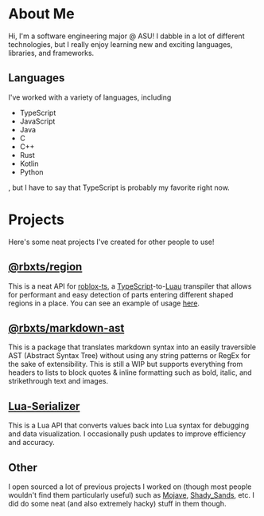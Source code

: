 # About Me
Hi, I'm a software engineering major @ ASU!
I dabble in a lot of different technologies, but I really enjoy learning new and exciting languages, libraries, and frameworks.
## Languages
I've worked with a variety of languages, including
- TypeScript
- JavaScript
- Java
- C
- C++
- Rust
- Kotlin
- Python

, but I have to say that TypeScript is probably my favorite right now.
# Projects
Here's some neat projects I've created for other people to use!
## [@rbxts/region](https://github.com/jheinem1/region)
This is a neat API for [roblox-ts](https://github.com/roblox-ts/roblox-ts), a [TypeScript](https://github.com/microsoft/TypeScript)-to-[Luau](https://github.com/Roblox/luau) transpiler that allows for performant and easy detection of parts entering different shaped regions in a place.
You can see an example of usage [here](https://roblox-ts.com/playground/#code/JYWwDg9gTgLgBAbzgBQDYEMCeBTKBnOAXzgDMoIQ4AiAASgCMAPGPAej1wDdgBjbPKgG4AUKEixEcAELoOydLABK2AObAIAOwA0cZWs0A5Vehjrtu1WYCqGs0VLlKtBszZRLmocOE9NeeCCYAMoAjgCuCtjyEgC8cBrYAO5wAJIa-ugafAAUVNEwVACUIoGhEe75AHRBwABe2HBxCckAatg8MNAAzNkAjF06AKw6AEzFwqXhkVXIEHjAppqN8UlwbR3d2QAMOjtwW+OT5VEKMNUAFuhgDXEAohphIJX5ACqY15VSqBA8ANYiPj8AUwAGFMKhgBoACa4fLLZqpdIwTI5PKnIolUHgyEwqBVGr1eGrdadKA9fo6Xp7MaYsEQ6Gw07POYLOxNYntUk9PY88aApFwUpgc64E6xFbJNIZLLYXL5DETYLC0X4uo3CVrTmbClwYZwGmKoLKipM2bzRYaImtLVk7a7XaHJUik2wC5XdX3R7PU5vD4yVCoWnYhl4plBS7XZaep6vd7YSp0nG4AG+AV4KbuPRs6SyMUwLOaSpkCj5bJHaancap-xwHjB3EFy1xGRyU6NouOUuBRMh-JVoFwPDG7CN5YtvPt4sgLtOlWVlMDsK2Jbs5KNmxmbIAbXTx0bOjr9IbHg0AF1+wKEioTNmEY2jNeLdkl2YdEPnSOT3zq-BNAAZbASHzE9lmyMAMBwKAAC4UAg3BCkaAA+RBhDgNC4DAKBIRgbIAAMABIEHArBcEqAx0BAbBiFQQD4BgEU4HcfQNAAQlw8Z0NrAdyAgGA4TiYjIITS4oHQDpcAAfmeLCQAUTB8hETjgBIOBsh4vjKxWR8zEqbANBgUUoUbNSIF4vtKnovTsmyBCYmQzR7gM9wjJPMC4KgQpxkIEQfzgBz9MM0c4jckjoNg0LbOQhBUPQzDsLwwjBNI8jKOIPSnOwKE4EsxiTzYjj0N89T+Iw9zhIUMSnKk5AZLkhSYrQ5TVOKzSrxvQsaKA4yWtgQoLJFDRrMivyNAArrXKSjyvIBNBQrwZ53IAQShGEoQTTQEg6azJsihrStC8rRPEqBltW9aNE2nDsh4ETKvgpC9s4m6KuO6TQDq05Hs49CJK09qNF0gLnOM56jqct7ZKgeTK36qybKQkbHMCib3M8r7vrgGClxhEhIUyrQ9sKAnxiAA).
## [@rbxts/markdown-ast](https://github.com/jheinem1/markdown-ast)
This is a package that translates markdown syntax into an easily traversible AST (Abstract Syntax Tree) without using any string patterns or RegEx for the sake of extensibility. This is still a WIP but supports everything from headers to lists to block quotes & inline formatting such as bold, italic, and strikethrough text and images.
## [Lua-Serializer](https://github.com/jheinem1/Lua-Serializer)
This is a Lua API that converts values back into Lua syntax for debugging and data visualization. I occasionally push updates to improve efficiency and accuracy.
## Other
I open sourced a lot of previous projects I worked on (though most people wouldn't find them particularly useful) such as [Mojave](https://github.com/jheinem1/Mojave), [Shady_Sands](https://github.com/jheinem1/Shady_Sands), etc. I did do some neat (and also extremely hacky) stuff in them though.
